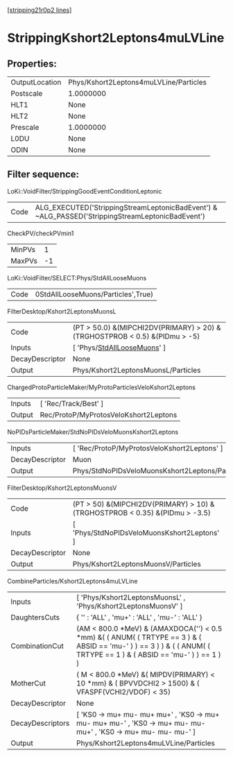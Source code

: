 [[stripping21r0p2 lines]](./stripping21r0p2-index)

# StrippingKshort2Leptons4muLVLine

## Properties:

|                |                                        |
|----------------|----------------------------------------|
| OutputLocation | Phys/Kshort2Leptons4muLVLine/Particles |
| Postscale      | 1.0000000                              |
| HLT1           | None                                   |
| HLT2           | None                                   |
| Prescale       | 1.0000000                              |
| L0DU           | None                                   |
| ODIN           | None                                   |

## Filter sequence:

LoKi::VoidFilter/StrippingGoodEventConditionLeptonic

|      |                                                                                                  |
|------|--------------------------------------------------------------------------------------------------|
| Code | ALG_EXECUTED('StrippingStreamLeptonicBadEvent') & ~ALG_PASSED('StrippingStreamLeptonicBadEvent') |

CheckPV/checkPVmin1

|        |     |
|--------|-----|
| MinPVs | 1   |
| MaxPVs | -1  |

LoKi::VoidFilter/SELECT:Phys/StdAllLooseMuons

|      |                                    |
|------|------------------------------------|
| Code | 0StdAllLooseMuons/Particles',True) |

FilterDesktop/Kshort2LeptonsMuonsL

|                 |                                                                                     |
|-----------------|-------------------------------------------------------------------------------------|
| Code            | (PT \> 50.0) &(MIPCHI2DV(PRIMARY) \> 20) &(TRGHOSTPROB \< 0.5) &(PIDmu \> -5)       |
| Inputs          | [ 'Phys/[StdAllLooseMuons](./stripping21r0p2-commonparticles-stdallloosemuons)' ] |
| DecayDescriptor | None                                                                                |
| Output          | Phys/Kshort2LeptonsMuonsL/Particles                                                 |

ChargedProtoParticleMaker/MyProtoParticlesVeloKshort2Leptons

|        |                                       |
|--------|---------------------------------------|
| Inputs | [ 'Rec/Track/Best' ]                |
| Output | Rec/ProtoP/MyProtosVeloKshort2Leptons |

NoPIDsParticleMaker/StdNoPIDsVeloMuonsKshort2Leptons

|                 |                                                 |
|-----------------|-------------------------------------------------|
| Inputs          | [ 'Rec/ProtoP/MyProtosVeloKshort2Leptons' ]   |
| DecayDescriptor | Muon                                            |
| Output          | Phys/StdNoPIDsVeloMuonsKshort2Leptons/Particles |

FilterDesktop/Kshort2LeptonsMuonsV

|                 |                                                                                |
|-----------------|--------------------------------------------------------------------------------|
| Code            | (PT \> 50) &(MIPCHI2DV(PRIMARY) \> 10) &(TRGHOSTPROB \< 0.35) &(PIDmu \> -3.5) |
| Inputs          | [ 'Phys/StdNoPIDsVeloMuonsKshort2Leptons' ]                                  |
| DecayDescriptor | None                                                                           |
| Output          | Phys/Kshort2LeptonsMuonsV/Particles                                            |

CombineParticles/Kshort2Leptons4muLVLine

|                  |                                                                                                                                                                         |
|------------------|-------------------------------------------------------------------------------------------------------------------------------------------------------------------------|
| Inputs           | [ 'Phys/Kshort2LeptonsMuonsL' , 'Phys/Kshort2LeptonsMuonsV' ]                                                                                                         |
| DaughtersCuts    | { '' : 'ALL' , 'mu+' : 'ALL' , 'mu-' : 'ALL' }                                                                                                                          |
| CombinationCut   | (AM \< 800.0 \*MeV) & (AMAXDOCA('') \< 0.5 \*mm) &( ( ANUM( ( TRTYPE == 3 ) & ( ABSID == 'mu-' ) ) == 3 ) ) & ( ( ANUM( ( TRTYPE == 1 ) & ( ABSID == 'mu-' ) ) == 1 ) ) |
| MotherCut        | ( M \< 800.0 \*MeV) &( MIPDV(PRIMARY) \< 10 \*mm) & ( BPVVDCHI2 \> 1500) & ( VFASPF(VCHI2/VDOF) \< 35)                                                                  |
| DecayDescriptor  | None                                                                                                                                                                    |
| DecayDescriptors | [ 'KS0 -\> mu+ mu- mu+ mu+' , 'KS0 -\> mu+ mu- mu+ mu-' , 'KS0 -\> mu+ mu- mu- mu+' , 'KS0 -\> mu+ mu- mu- mu-' ]                                                     |
| Output           | Phys/Kshort2Leptons4muLVLine/Particles                                                                                                                                  |
